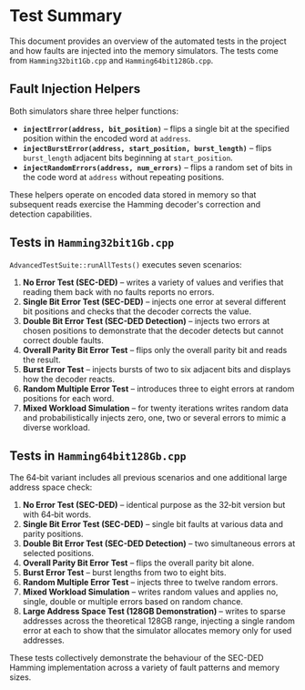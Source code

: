 # Test Summary

This document provides an overview of the automated tests in the project and how faults are injected into the memory simulators. The tests come from `Hamming32bit1Gb.cpp` and `Hamming64bit128Gb.cpp`.

## Fault Injection Helpers

Both simulators share three helper functions:

- **`injectError(address, bit_position)`** – flips a single bit at the specified position within the encoded word at `address`.
- **`injectBurstError(address, start_position, burst_length)`** – flips `burst_length` adjacent bits beginning at `start_position`.
- **`injectRandomErrors(address, num_errors)`** – flips a random set of bits in the code word at `address` without repeating positions.

These helpers operate on encoded data stored in memory so that subsequent reads exercise the Hamming decoder's correction and detection capabilities.

## Tests in `Hamming32bit1Gb.cpp`

`AdvancedTestSuite::runAllTests()` executes seven scenarios:

1. **No Error Test (SEC-DED)** – writes a variety of values and verifies that reading them back with no faults reports no errors.
2. **Single Bit Error Test (SEC-DED)** – injects one error at several different bit positions and checks that the decoder corrects the value.
3. **Double Bit Error Test (SEC-DED Detection)** – injects two errors at chosen positions to demonstrate that the decoder detects but cannot correct double faults.
4. **Overall Parity Bit Error Test** – flips only the overall parity bit and reads the result.
5. **Burst Error Test** – injects bursts of two to six adjacent bits and displays how the decoder reacts.
6. **Random Multiple Error Test** – introduces three to eight errors at random positions for each word.
7. **Mixed Workload Simulation** – for twenty iterations writes random data and probabilistically injects zero, one, two or several errors to mimic a diverse workload.

## Tests in `Hamming64bit128Gb.cpp`

The 64‑bit variant includes all previous scenarios and one additional large address space check:

1. **No Error Test (SEC-DED)** – identical purpose as the 32‑bit version but with 64‑bit words.
2. **Single Bit Error Test (SEC-DED)** – single bit faults at various data and parity positions.
3. **Double Bit Error Test (SEC-DED Detection)** – two simultaneous errors at selected positions.
4. **Overall Parity Bit Error Test** – flips the overall parity bit alone.
5. **Burst Error Test** – burst lengths from two to eight bits.
6. **Random Multiple Error Test** – injects three to twelve random errors.
7. **Mixed Workload Simulation** – writes random values and applies no, single, double or multiple errors based on random chance.
8. **Large Address Space Test (128GB Demonstration)** – writes to sparse addresses across the theoretical 128GB range, injecting a single random error at each to show that the simulator allocates memory only for used addresses.

These tests collectively demonstrate the behaviour of the SEC-DED Hamming implementation across a variety of fault patterns and memory sizes.

